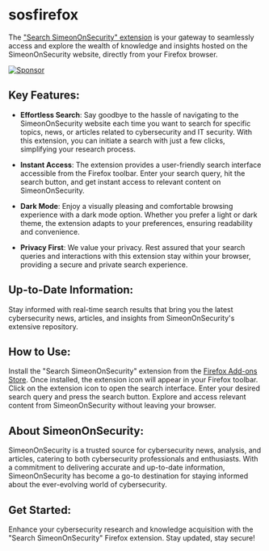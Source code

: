 # sosfirefox

The ["Search SimeonOnSecurity" extension](https://addons.mozilla.org/en-US/firefox/addon/search-simeononsecurity) is your gateway to seamlessly access and explore the wealth of knowledge and insights hosted on the SimeonOnSecurity website, directly from your Firefox browser.

[![Sponsor](https://img.shields.io/badge/Sponsor-Click%20Here-ff69b4)](https://github.com/sponsors/simeononsecurity) 

## Key Features:

- **Effortless Search**: Say goodbye to the hassle of navigating to the SimeonOnSecurity website each time you want to search for specific topics, news, or articles related to cybersecurity and IT security. With this extension, you can initiate a search with just a few clicks, simplifying your research process.

- **Instant Access**: The extension provides a user-friendly search interface accessible from the Firefox toolbar. Enter your search query, hit the search button, and get instant access to relevant content on SimeonOnSecurity.

- **Dark Mode**: Enjoy a visually pleasing and comfortable browsing experience with a dark mode option. Whether you prefer a light or dark theme, the extension adapts to your preferences, ensuring readability and convenience.

- **Privacy First**: We value your privacy. Rest assured that your search queries and interactions with this extension stay within your browser, providing a secure and private search experience.

## Up-to-Date Information: 
Stay informed with real-time search results that bring you the latest cybersecurity news, articles, and insights from SimeonOnSecurity's extensive repository.

## How to Use:

Install the "Search SimeonOnSecurity" extension from the [Firefox Add-ons Store](https://addons.mozilla.org/en-US/firefox/addon/search-simeononsecurity/).
Once installed, the extension icon will appear in your Firefox toolbar.
Click on the extension icon to open the search interface.
Enter your desired search query and press the search button.
Explore and access relevant content from SimeonOnSecurity without leaving your browser.
## About SimeonOnSecurity:

SimeonOnSecurity is a trusted source for cybersecurity news, analysis, and articles, catering to both cybersecurity professionals and enthusiasts. With a commitment to delivering accurate and up-to-date information, SimeonOnSecurity has become a go-to destination for staying informed about the ever-evolving world of cybersecurity.

## Get Started:

Enhance your cybersecurity research and knowledge acquisition with the "Search SimeonOnSecurity" Firefox extension. Stay updated, stay secure!

